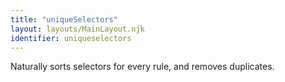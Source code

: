 ```yaml
---
title: "uniqueSelectors"
layout: layouts/MainLayout.njk
identifier: uniqueselectors
---
```


<!-- This file was automatically generated. -->


Naturally sorts selectors for every rule, and removes duplicates.
